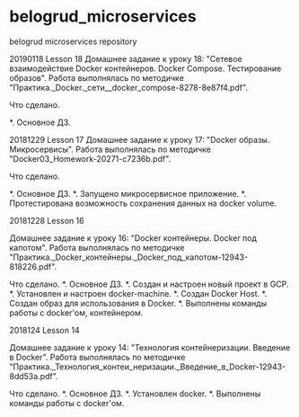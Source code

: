 # belogrud_microservices
belogrud microservices repository

20190118
Lesson 18
Домашнее задание к уроку 18: "Сетевое взаимодействие Docker контейнеров. Docker Compose. Тестирование образов".
Работа выполнялась по методичке "Практика._Docker._сети__docker_compose-8278-8e87f4.pdf".

Что сделано.

*. Основное ДЗ.



20181229
Lesson 17
Домашнее задание к уроку 17: "Docker образы. Микросервисы".
Работа выполнялась по методичке "Docker03_Homework-20271-c7236b.pdf".

Что сделано.

*. Основное ДЗ.
*. Запущено микросервисное приложение.
*. Протестирована возможность сохранения данных на docker volume.


20181228
Lesson 16

Домашнее задание к уроку 16: "Docker контейнеры. Docker под капотом".
Работа выполнялась по методичке "Практика._Docker_контейнеры._Docker_под_капотом-12943-818226.pdf".

Что сделано.
*. Основное ДЗ.
*. Создан и настроен новый проект в GCP.
*. Установлен и настроен docker-machine.
*. Создан Docker Host.
*. Создан образ для использования в Docker.
*. Выполнены команды работы с docker'ом, контейнером.


2018124
Lesson 14

Домашнее задание к уроку 14: "Технология контейнеризации. Введение в Docker".
Работа выполнялась по методичке "Практика._Технология_контеи_неризации._Введение_в_Docker-12943-8dd53a.pdf".

Что сделано.
*. Основное ДЗ.
*. Установлен docker.
*. Выполнены команды работы с docker'ом.

